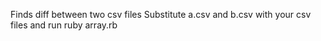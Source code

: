 Finds diff between two csv files
Substitute a.csv and b.csv with your csv files and run 
ruby array.rb
